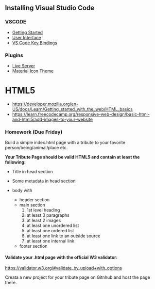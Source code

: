 ## Installing Visual Studio Code

### [VSCODE](https://code.visualstudio.com/)

* [Getting Started](https://code.visualstudio.com/docs/introvideos/basics)
* [User Interface](https://code.visualstudio.com/docs/getstarted/userinterface)
* [VS Code Key Bindings](https://code.visualstudio.com/docs/getstarted/keybindings)

### Plugins

* [Live Server](https://marketplace.visualstudio.com/items?itemName=ritwickdey.LiveServer)
* [Material Icon Theme](https://marketplace.visualstudio.com/items?itemName=PKief.material-icon-theme)

# HTML5

* https://developer.mozilla.org/en-US/docs/Learn/Getting_started_with_the_web/HTML_basics
* https://learn.freecodecamp.org/responsive-web-design/basic-html-and-html5/add-images-to-your-website





### Homework (Due Friday)

Build a simple index.html page with a tribute to your favorite person/being/animal/place etc.

**Your Tribute Page should be valid HTML5 and contain at least the following:**

* Title in head section
* Some metadata in head section

* body with
  * header section
  * main section
    1. 1st level heading
    2. at least 3 paragraphs
    3. at least 2 images
    4. at least one unordered list
    5. at least one ordered list
    6. at least one link to an outside source
    7. at least one internal link
  * footer section

#### Validate your .html page with the official W3 validator:

https://validator.w3.org/#validate_by_upload+with_options

Creata a new project for your tribute page on Gitnhub and host the page there.



